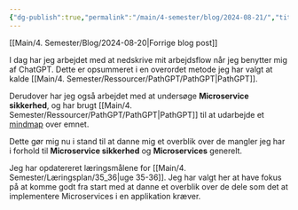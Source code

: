 ```yaml
---
{"dg-publish":true,"permalink":"/main/4-semester/blog/2024-08-21/","title":"Ons. d. 21. Aug","created":"2024-08-21T13:00:58.037+02:00"}
---
```



[[Main/4. Semester/Blog/2024-08-20\|Forrige blog post]]

I dag har jeg arbejdet med at nedskrive mit arbejdsflow når jeg benytter mig af
ChatGPT. Dette er opsummeret i en overordet metode jeg har valgt at kalde
[[Main/4. Semester/Ressourcer/PathGPT/PathGPT\|PathGPT]].

Derudover har jeg også arbejdet med at undersøge **Microservice sikkerhed**, og
har brugt [[Main/4. Semester/Ressourcer/PathGPT/PathGPT\|PathGPT]] til at udarbejde et
[mindmap](https://mm.tt/app/map/3399984921?t=Yl16zf8nr5) over emnet.

Dette gør mig nu i stand til at danne mig et overblik over de mangler jeg har i
forhold til **Microservice sikkerhed** og **Microservices** generelt.

Jeg har opdatereret læringsmålene for [[Main/4. Semester/Læringsplan/35_36\|uge 35-36]]. Jeg har valgt her at
have fokus på at komme godt fra start med at danne et overblik over de dele som
det at implementere Microservices i en applikation kræver.
